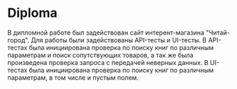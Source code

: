 # Diploma
В дипломной работе был задействован сайт интерент-магазина "Читай-город".
Для работы были задействованы API-тесты и UI-тесты. 
В API-тестах была инициирована проверка по поиску книг по различным параметрам и поиск сопутствующих товаров, а так же была произведена проверка запроса с передачей неверных данных. 
В UI-тестах была инициирована проверка по поиску книг по различным параметрам, в том числе и пустым полем.
